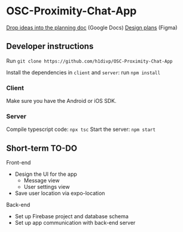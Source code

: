 # OSC-Proximity-Chat-App
[Drop ideas into the planning doc](https://docs.google.com/document/d/1fnZhzdzapjkcn7T2G9LytV6WGVBb7rkJRJlz3hdv6NY/edit?usp=sharing) (Google Docs)
[Design plans](https://www.figma.com/file/2mvddKeA4XMODdCidYkDid/Proximity-Chat-App) (Figma)

## Developer instructions

Run `git clone https://github.com/h1divp/OSC-Proximity-Chat-App`

Install the dependencies in `client` and `server`: run `npm install`

### Client
Make sure you have the Android or iOS SDK.

### Server
Compile typescript code: `npx tsc`
Start the server: `npm start`

## Short-term TO-DO
Front-end
* Design the UI for the app 
    * Message view
    * User settings view
* Save user location via expo-location

Back-end
* Set up Firebase project and database schema
* Set up app communication with back-end server
